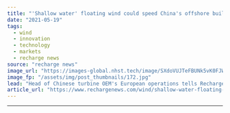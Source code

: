 ```yaml
---
title: "'Shallow water' floating wind could speed China's offshore build -  Ming Yang"
date: "2021-05-19"
tags: 
  - wind
  - innovation
  - technology
  - markets
  - recharge news
source: "recharge news"
image_url: "https://images-global.nhst.tech/image/SXdoVUJTeFBUNk5vK0FJWkd2VmhIdXh0V1JQRVhCWHRhbFh6QW5vWC96Zz0=/nhst/binary/f7b9c2514df7f029fc4f52b382138f7b"
image_fp: "/assets/img/post_thumbnails/172.jpg"
lead: "Head of Chinese turbine OEM's European operations tells Recharge roundtable that pilot in South China Sea could spark rethink of technology as 'only' for deep-water"
article_url: "https://www.rechargenews.com/wind/shallow-water-floating-wind-could-speed-chinas-offshore-build-ming-yang/2-1-1012739"
---
```


---
